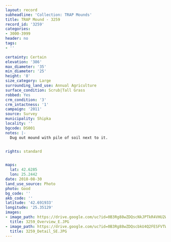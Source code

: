 ```yaml
---
layout: record
subheadline: 'Collection: TRAP Mounds'
title: TRAP Mound - 3259
record_id: '3259'
categories:
- 3000-3999
header: no
tags:
- ''

certainty: Certain
elevation: '386'
max_diameter: '35'
min_diameter: '25'
height: '8'
size_category: Large
surrounding_land_use: Annual Agriculture
surface_condition: Scrub|Tall Grass
robbed: Yes
crm_condition: '3'
crm_intactness: '1'
campaign: '2011'
source: Survey
municipality: Shipka
locality: ''
bgcode: DS001
notes: |-
  Dug out mound with pile of soil next to it.


rights: standard


maps:
  lat: 42.6285
  lon: 25.2442
date: 2018-08-30
land_use_source: Photo
photo: Good
bg_code: ''
akb_code: ''
latitude: '42.691933'
longitude: '25.35129'
images:
- image_path: https://drive.google.com/uc?id=0B3Rg88wZDQscNkJPTkR4VHU2WEE
  title: 3259_Overview_E.JPG
- image_path: https://drive.google.com/uc?id=0B3Rg88wZDQscbkU4Q2FESFVTWm8
  title: 3259_Detail_SE.JPG
---
```

